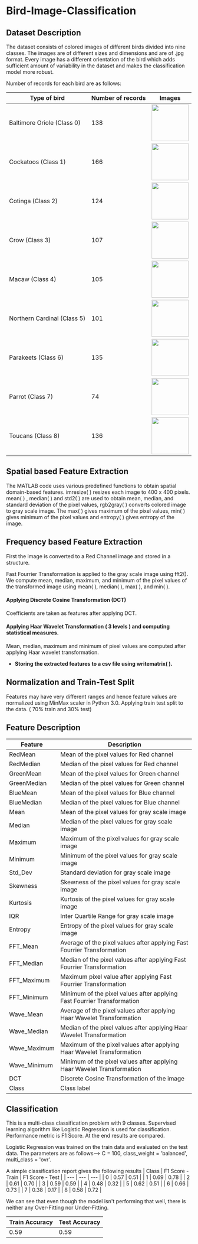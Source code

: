 # Bird-Image-Classification

## Dataset Description

The dataset consists of colored images of different birds divided into nine classes. The images are of different sizes and dimensions and are of .jpg format. 
Every image has a different orientation of the bird which adds sufficient amount of variability in the dataset and makes the classification model more robust. 

Number of records for each bird are as follows:

| Type of bird | Number of records | Images |
| --- | --- | --- |
| Baltimore Oriole	(Class 0) | 138 | <img src="https://user-images.githubusercontent.com/66016994/129786691-6d2c70f9-456c-46a1-bda7-52e87e363eeb.jpg" width="100" height="100" /> |
| Cockatoos (Class 1) | 166 | <img src="https://user-images.githubusercontent.com/66016994/129787163-8042280d-aaa0-439a-98b5-bc4e76fa62a4.jpg" width="100" height="100" /> |
| Cotinga (Class 2)	| 124 | <img src="https://user-images.githubusercontent.com/66016994/129787256-ed8fbf9d-e8e9-4fa8-9969-08196bb585b8.jpg" width="100" height="100" /> |
| Crow	(Class 3) | 107 | <img src="https://user-images.githubusercontent.com/66016994/129787316-19f8dffc-f826-4153-887b-b147a3f7fc96.jpg" width="100" height="100" /> |
| Macaw (Class 4) | 105 | <img src="https://user-images.githubusercontent.com/66016994/129787371-b9da8cc5-b9ab-4196-9e4f-5a08b3436d5b.jpg" width="100" height="100" /> |
| Northern Cardinal (Class 5)	| 101 | <img src="https://user-images.githubusercontent.com/66016994/129787445-f5757c9d-3601-4fbf-a8bd-bdf30ac6e7c0.jpg" width="100" height="100" /> |
| Parakeets	(Class 6) | 135 | <img src="https://user-images.githubusercontent.com/66016994/129787522-bd462c93-1989-4d10-828b-6dcbad809835.jpg" width="100" height="100" /> |
| Parrot (Class 7) | 74 | <img src="https://user-images.githubusercontent.com/66016994/129787602-a61d0649-a809-45c7-9c3b-3de727d621af.jpg" width="100" height="100" /> |
| Toucans (Class 8)	| 136 | <img src="https://user-images.githubusercontent.com/66016994/129787698-385c5526-9889-40c4-b5f2-e0bb55c40b5a.jpg" width="100" height="100" /> |


## Spatial based Feature Extraction

The MATLAB code uses various predefined functions to obtain spatial domain-based features. imresize( ) resizes each image to 400 x 400 pixels.
mean( ) , median( ) and std2( ) are used to obtain mean, median, and standard deviation of the pixel values, rgb2gray( ) converts colored image to gray scale image. 
The max( ) gives maximum of the pixel values, min( ) gives minimum of the pixel values and 
entropy( ) gives entropy of the image.


## Frequency based Feature Extraction

First the image is converted to a Red Channel image and stored in a structure.


Fast Fourrier Transformation is applied to the gray scale image using fft2().
We compute mean, median, maximum, and minimum of the pixel values of the transformed image using mean( ), median( ), max( ), and min( ).

#### Applying Discrete Cosine Transformation (DCT)

Coefficients are taken as features after applying DCT.

#### Applying Haar Wavelet Transformation ( 3 levels ) and computing statistical measures.

Mean, median, maximum and minimum of pixel values are computed after applying Haar wavelet transformation.

- **Storing the extracted features to a csv file using writematrix( ).**

## Normalization and Train-Test Split

Features may have very different ranges and hence feature values are normalized using MinMax scaler in Python 3.0.
Applying train test split to the data. ( 70% train and 30% test)

## Feature Description

| Feature | Description |
| --- | --- |
| RedMean	| Mean of the pixel values for Red channel |
| RedMedian	| Median of the pixel values for Red channel |
| GreenMean	| Mean of the pixel values for Green channel |
| GreenMedian	| Median of the pixel values for Green channel |
| BlueMean	| Mean of the pixel values for Blue channel |
| BlueMedian	| Median of the pixel values for Blue channel |
| Mean | Mean of the pixel values for gray scale image |
| Median | Median of the pixel values for gray scale image |
| Maximum | Maximum of the pixel values for gray scale image |
| Minimum | Minimum of the pixel values for gray scale image |
| Std_Dev	| Standard deviation for gray scale image |
| Skewness | Skewness of the pixel values for gray scale image |
| Kurtosis | Kurtosis of the pixel values for gray scale image |
| IQR	| Inter Quartile Range for gray scale image |
| Entropy	| Entropy of the pixel values for gray scale image |
| FFT_Mean | Average of the pixel values after applying Fast Fourrier Transformation |
| FFT_Median |	Median of the pixel values after applying Fast Fourrier Transformation |
| FFT_Maximum |	Maximum pixel value after applying Fast Fourrier Transformation |
| FFT_Minimum |	Minimum of the pixel values after applying Fast Fourrier Transformation |
| Wave_Mean	| Average of the pixel values after applying Haar Wavelet Transformation |
| Wave_Median	| Median of the pixel values after applying Haar Wavelet Transformation |
| Wave_Maximum	| Maximum of the pixel values after applying Haar Wavelet Transformation |
| Wave_Minimum | Minimum of the pixel values after applying Haar Wavelet Transformation |
| DCT	| Discrete Cosine Transformation of the image |
| Class | Class label |

## Classification

This is a multi-class classification problem with 9 classes. Supervised learning algorithm like Logistic Regression is used for classification. Performance metric is F1 Score. At the end results are compared.

Logistic Regression was trained on the train data and evaluated on the test data. The parameters are as follows--> C = 100, class_weight = 'balanced', multi_class = 'ovr'.

A simple classification report gives the following results
| Class | F1 Score - Train | F1 Score - Test |
| --- | --- | --- |
| 0 | 0.57 | 0.51 |
| 1 | 0.69 | 0.78 |
| 2 | 0.61 | 0.70 |
| 3 | 0.59 | 0.59 |
| 4 | 0.48 | 0.32 |
| 5 | 0.62 | 0.51 |
| 6 | 0.66 | 0.73 |
| 7 | 0.38 | 0.17 |
| 8 | 0.58 | 0.72 |

We can see that even though the model isn't performing that well, there is neither any Over-Fitting nor Under-Fitting.

| Train Accuracy | Test Accuracy |
| --- | --- |
| 0.59 | 0.59 |
